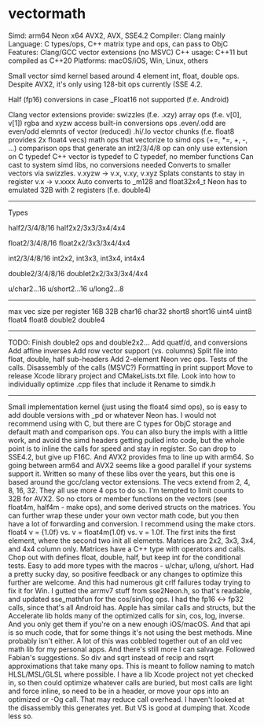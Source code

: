 vectormath
==========

 
Simd: 
  arm64 Neon
  x64 AVX2, AVX, SSE4.2
Compiler: Clang mainly 
Language: C types/ops, C++ matrix type and ops, can pass to ObjC
Features: Clang/GCC vector extensions (no MSVC)
C++ usage: C++11 but compiled as C++20
Platforms: macOS/iOS, Win, Linux, others

Small vector simd kernel based around 4 element int, float, double ops.
  Despite AVX2, it's only using 128-bit ops currently (SSE 4.2.
  
Half (fp16) conversions in case _Float16 not supported (f.e. Android)

Clang vector extensions provide:
swizzles (f.e. .xzy)
array ops (f.e. v[0], v[1])
rgba and xyzw access
built-in conversions ops
.even/.odd are even/odd elemnts of vector (reduced)
.hi/.lo vector chunks (f.e. float8 provides 2x float4 vecs)
math ops that vectorize to simd ops (+=, *=, +, -, ...)
comparison ops that generate an int2/3/4/8 op
can only use extension on C typedef
C++ vector is typedef to C typedef, no member functions
Can cast to system simd libs, no conversions needed
Converts to smaller vectors via swizzles. v.xyzw -> v.x, v.xy, v.xyz
Splats constants to stay in register v.x -> v.xxxx
Auto converts to _m128 and float32x4_t
Neon has to emulated 32B with 2 registers (f.e. double4)


---

Types

half2/3/4/8/16
half2x2/3x3/3x4/4x4

float2/3/4/8/16
float2x2/3x3/3x4/4x4

int2/3/4/8/16
int2x2, int3x3, int3x4, int4x4

double2/3/4/8/16
doublet2x2/3x3/3x4/4x4

u/char2...16
u/short2...16
u/long2...8

---

max vec size per register
16B      32B
char16   char32
short8   short16
uint4    uint8
float4   float8
double2  double4

---

TODO: 
Finish double2 ops and double2x2...
Add quatf/d, and conversions
Add affine inverses
Add row vector support (vs. columns)
Split file into float, double, half sub-headers
Add 2-element Neon vec ops.
Tests of the calls.
Disassembly of the calls (MSVC?)
Formatting in print support
Move to release Xcode library project and CMakeLists.txt file. 
Look into how to individually optimize .cpp files that include it
Rename to simdk.h

---

Small implementation kernel (just using the float4 simd ops), so is easy to add double versions with _pd or whatever Neon has.  I would not recommend using with C, but there are C types for ObjC storage and default math and comparison ops.
You can also bury the impls with a little work, and avoid the simd headers getting pulled into code, but the whole point is to inline the calls for speed and stay in register.  So can drop to SSE4.2, but give up F16C.  And AVX2 provides fma to line up with arm64.  So going between arm64 and AVX2 seems like a good parallel if your systems support it.
Written so many of these libs over the years, but this one is based around the gcc/clang vector extensions.   The vecs extend from 2, 4, 8, 16, 32.   They all use more 4 ops to do so.   I'm tempted to limit counts to 32B for AVX2.   So no ctors or member functions on the vectors (see float4m, half4m - make ops), and some derived structs on the matrices.  You can further wrap these under your own vector math code, but you then have a lot of forwarding and conversion.
I recommend using the make ctors.   float4 v = {1.0f} vs. v = float4m(1.0f) vs. v = 1.0f.  The first inits the first element, where the second two init all elements.
Matrices are 2x2, 3x3, 3x4, and 4x4 column only.  Matrices have a C++ type with operators and calls.  Chop out with defines float, double, half, but keep int for the conditional tests.   Easy to add more types with the macros - u/char, u/long, u/short.  Had a pretty sucky day, so positive feedback or any changes to optimize this further are welcome.   And this had numerous git crlf failures today trying to fix it for Win.
I gutted the arrmv7 stuff from sse2Neon.h, so that's readable, and updated sse_mathfun for the cos/sin/log ops.  I had the fp16 <-> fp32 calls, since that's all Android has.  Apple has similar calls and structs, but the Accelerate lib holds many of the optimized calls for sin, cos, log, inverse.  And you only get them if you're on a new enough iOS/macOS.   And that api is so much code, that for some things it's not using the best methods.  Mine probably isn't either.  A lot of this was cobbled together out of an old vec math lib for my personal apps.  And there's still more I can salvage.
Followed Fabian's suggestions.   So div and sqrt instead of recip and rsqrt approximations that take many ops.  This is meant to follow naming to match HLSL/MSL/GLSL where possible.
I have a lib Xcode project not yet checked in, so then could optimize whatever calls are buried, but most calls are light and force inline, so need to be in a header, or move your ops into an optimized or -Og call.   That may reduce call overhead.   I haven't looked at the disassembly this generates yet.  But VS is good at dumping that.  Xcode less so. 


